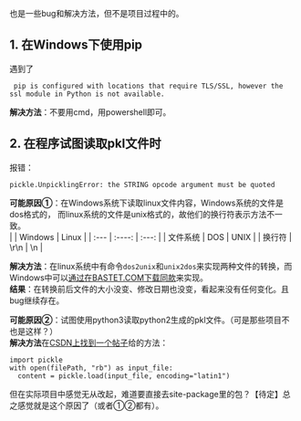   
  也是一些bug和解决方法，但不是项目过程中的。
  
## 1. 在Windows下使用pip  
遇到了
```
 pip is configured with locations that require TLS/SSL, however the ssl module in Python is not available.
```
**解决方法**：不要用cmd，用powershell即可。

## 2. 在程序试图读取pkl文件时  
报错：
```
pickle.UnpicklingError: the STRING opcode argument must be quoted
```
**可能原因①**：在Windows系统下读取linux文件内容，Windows系统的文件是dos格式的， 而linux系统的文件是unix格式的，故他们的换行符表示方法不一致。  
|             | Windows     |    Linux      |
| :---        |    :----:   |        :---:  |
| 文件系统     | DOS         | UNIX          |
| 换行符       | \r\n        | \n            |

**解决方法**：在linux系统中有命令`dos2unix`和`unix2dos`来实现两种文件的转换，而Windows中可以[通过在BASTET.COM下载同款](http://www.bastet.com/)来实现。  
**结果**：在转换前后文件的大小没变、修改日期也没变，看起来没有任何变化。且bug继续存在。  

**可能原因②**：试图使用python3读取python2生成的pkl文件。（可是那些项目不也是这样？）  
**解决方法**在[CSDN上找到一个帖子](https://blog.csdn.net/palpiter/article/details/118862034)给的方法：
```
import pickle
with open(filePath, "rb") as input_file:
  content = pickle.load(input_file, encoding="latin1")
```
但在实际项目中感觉无从改起，难道要直接去site-package里的包？【待定】总之感觉就是这个原因了（或者①②都有）。
